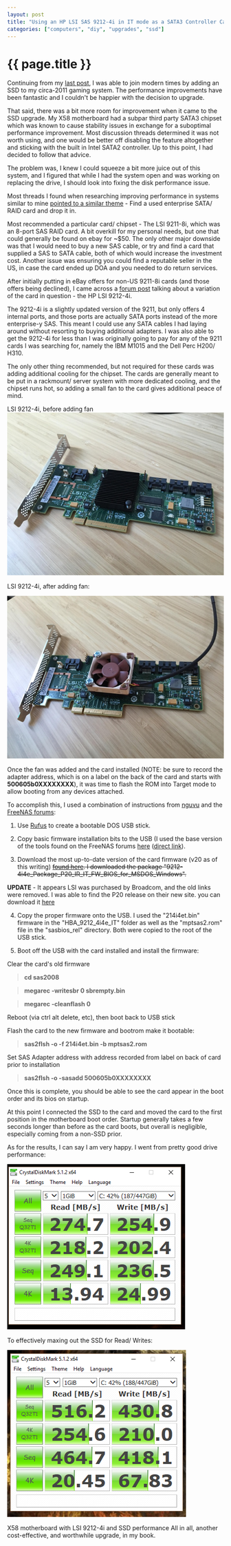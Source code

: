 ```yaml
---
layout: post
title: "Using an HP LSI SAS 9212-4i in IT mode as a SATA3 Controller Card"
categories: ["computers", "diy", "upgrades", "ssd"]
---
```


{{ page.title }}
================

Continuing from my [last post](/upgrading-an-intel-X58-gaming-system-to-ssd), I was able to join modern times by adding an SSD to my circa-2011 gaming system. The performance improvements have been fantastic and I couldn't be happier with the decision to upgrade.

That said, there was a bit more room for improvement when it came to the SSD upgrade. My X58 motherboard had a subpar third party SATA3 chipset which was known to cause stability issues in exchange for a suboptimal performance improvement. Most discussion threads determined it was not worth using, and one would be better off disabling the feature altogether and sticking with the built in Intel SATA2 controller. Up to this point, I had decided to follow that advice.

The problem was, I knew I could squeeze a bit more juice out of this system, and I figured that while I had the system open and was working on replacing the drive, I should look into fixing the disk performance issue.

Most threads I found when researching improving performance in systems similar to mine [pointed to a similar theme](https://hardforum.com/threads/hba-recommendation-for-x58-system.1825738/) - Find a used enterprise SATA/ RAID card and drop it in.

Most recommended a particular card/ chipset - The LSI 9211-8i, which was an 8-port SAS RAID card. A bit overkill for my personal needs, but one that could generally be found on ebay for ~$50. The only other major downside was that I would need to buy a new SAS cable, or try and find a card that supplied a SAS to SATA cable, both of which would increase the investment cost. Another issue was ensuring you could find a reputable seller in the US, in case the card ended up DOA and you needed to do return services.

After initially putting in eBay offers for non-US 9211-8i cards (and those offers being declined), I came across a [forum post](https://forums.freenas.org/index.php?threads/hp-sas92124i.30412/) talking about a variation of the card in question - the HP LSI 9212-4i.

The 9212-4i is a slightly updated version of the 9211, but only offers 4 internal ports, and those ports are actually SATA ports instead of the more enterprise-y SAS. This meant I could use any SATA cables I had laying around without resorting to buying additional adapters. I was also able to get the 9212-4i for less than I was originally going to pay for any of the 9211 cards I was searching for, namely the IBM M1015 and the Dell Perc H200/ H310.

The only other thing recommended, but not required for these cards was adding additional cooling for the chipset. The cards are generally meant to be put in a rackmount/ server system with more dedicated cooling, and the chipset runs hot, so adding a small fan to the card gives additional peace of mind.

LSI 9212-4i, before adding fan
![lsi-9212-4i-1](/media/images/lsi-9212-4i-1-700.jpg "LSI 9212-4i card")

LSI 9212-4i, after adding fan:

![lsi-9212-4i-2-](/media/images/lsi-9212-4i-2-700.jpg "LSI 9212-4i card with attached cooling fan")

Once the fan was added and the card installed (NOTE: be sure to record the adapter address, which is on a label on the back of the card and starts with <strong>500605b0XXXXXXXX</strong>), it was time to flash the ROM into Target mode to allow booting from any devices attached.

To accomplish this, I used a combination of instructions from [nguvu](https://nguvu.org/freenas/Convert-LSI-HBA-card-to-IT-mode/) and the [FreeNAS forums](https://forums.freenas.org/index.php?threads/hp-sas92124i.30412/):

1) Use [Rufus](https://rufus.akeo.ie/) to create a bootable DOS USB stick.

2) Copy basic firmware installation bits to the USB (I used the base version of the tools found on the FreeNAS forums [here](https://forums.freenas.org/index.php?threads/hp-sas92124i.30412/) ([direct link](http://www.mediafire.com/download/9i8c85u4iuanf9h/HP_92124i_IT_FW_P16.zip)).

3) Download the most up-to-date version of the card firmware (v20 as of this writing) ~~[found here](http://www.avagotech.com/products/storage/host-bus-adapters/sas-9212-4i4e#downloads). I downloaded the package "9212-4i4e_Package_P20_IR_IT_FW_BIOS_for_MSDOS_Windows".~~

**UPDATE** - It appears LSI was purchased by Broadcom, and the old links were removed. I was able to find the P20 release on their new site. you can download it [here](https://docs.broadcom.com/docs/9212_4i4e_Package_P20_IR_IT_FW_BIOS_for_MSDOS_Windows.zip)

4) Copy the proper firmware onto the USB. I used the "214i4et.bin" firmware in the "HBA_9212_4i4e_IT" folder as well as the "mptsas2.rom" file in the "sasbios_rel" directory. Both were copied to the root of the USB stick.

5) Boot off the USB with the card installed and install the firmware:

Clear the card's old firmware

<blockquote><strong>cd sas2008</strong></blockquote>
<blockquote><strong>megarec -writesbr 0 sbrempty.bin</strong></blockquote>
<blockquote><strong>megarec -cleanflash 0</strong></blockquote>

Reboot (via ctrl alt delete, etc), then boot back to USB stick

Flash the card to the new firmware and bootrom make it bootable:

<blockquote><strong>sas2flsh -o -f 214i4et.bin -b mptsas2.rom</strong></blockquote>

Set SAS Adapter address with address recorded from label on back of card prior to installation

<blockquote><strong>sas2flsh -o -sasadd 500605b0XXXXXXXX</strong></blockquote>

Once this is complete, you should be able to see the card appear in the boot order and its bios on startup.

At this point I connected the SSD to the card and moved the card to the first position in the motherboard boot order. Startup generally takes a few seconds longer than before as the card boots, but overall is negligible, especially coming from a non-SSD prior.

As for the results, I can say I am very happy. I went from pretty good drive performance:

![SSD Post-ACHI-latest-intel-driver](/media/images/ssd-post-achi-latest-intel-driver.png "X58 motherboard with Intel SATA2 and SSD performance")

To effectively maxing out the SSD for Read/ Writes:

![SSD Post-ACHI-latest-intel-driver](/media/images/ssd-post-lsi-card.png "X58 motherboard with LSI 9212-4i and SSD performance")

X58 motherboard with LSI 9212-4i and SSD performance
All in all, another cost-effective, and worthwhile upgrade, in my book.
